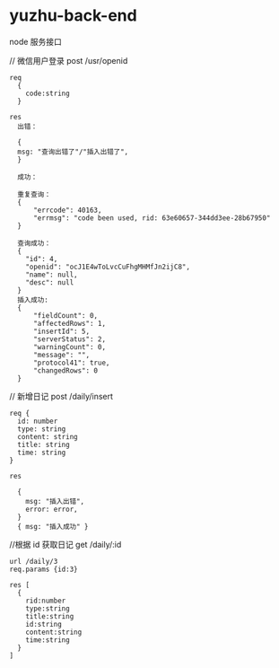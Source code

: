 # yuzhu-back-end

node 服务接口

// 微信用户登录
post /usr/openid

    req
      {
        code:string
      }

    res
      出错：

      {
      msg: "查询出错了"/"插入出错了",
      }

      成功：

      重复查询：
      {
          "errcode": 40163,
          "errmsg": "code been used, rid: 63e60657-344dd3ee-28b67950"
      }

      查询成功：
      {
        "id": 4,
        "openid": "ocJ1E4wToLvcCuFhgMHMfJn2ijC8",
        "name": null,
        "desc": null
      }
      插入成功:
      {
          "fieldCount": 0,
          "affectedRows": 1,
          "insertId": 5,
          "serverStatus": 2,
          "warningCount": 0,
          "message": "",
          "protocol41": true,
          "changedRows": 0
      }

// 新增日记
post /daily/insert

    req {
      id: number
      type: string
      content: string
      title: string
      time: string
    }

    res

      {
        msg: "插入出错",
        error: error,
      }
      { msg: "插入成功" }

//根据 id 获取日记
get /daily/:id

    url /daily/3
    req.params {id:3}

    res [
      {
        rid:number
        type:string
        title:string
        id:string
        content:string
        time:string
      }
    ]
